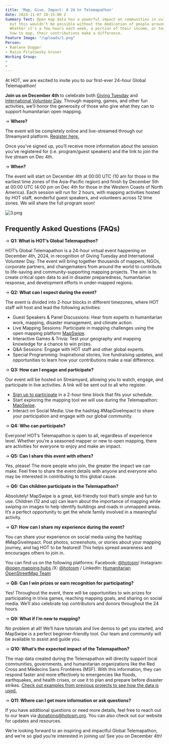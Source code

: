 ```yaml
---
title: 'Map, Give, Impact: A 24 hr Telemapathon'
date: 2024-11-07 18:15:00 Z
Summary Text: Open map data has a powerful impact on communities in vulnerable regions,
  but this wouldn’t be possible without the dedication of people around the world.
  Whether it’s a few hours each week, a portion of their income, or teaching others
  how to map, their contributions make a difference.
Feature Image: "/uploads/1.png"
Person:
- Raelene Dugger
- Raiza Pilatowsky Gruner
Working Group:
- 
- 
---
```


At HOT, we are excited to invite you to our first-ever 24-hour Global Telemapathon! 

**Join us on December 4th** to celebrate both [Giving Tuesday](https://www.givingtuesday.org/) and [International Volunteer Day](https://en.wikipedia.org/wiki/International_Volunteer_Day). Through mapping, games, and other fun activities, we’ll honor the generosity of those who give what they can to support humanitarian open mapping.

→ **Where?**

The event will be completely online and live-streamed through our Streamyard platform. [Register here.](https://hotosm.us9.list-manage.com/subscribe?u=5191e27b207136970f2a9ec1b&id=c438e104e3) 

Once you’ve signed up, you’ll receive more information about the session you’ve registered for (i.e. program/guest speakers) and the link to join the live stream on Dec 4th. 

→ **When?**

The event will start on December 4th at 00:00 UTC (10 am for those in the earliest time zones of the Asia-Pacific region) and finish by December 5th at 00:00 UTC (4:00 pm on Dec 4th for those in the Western Coasts of North America). Each session will run for 2 hours, with mapping activities hosted by HOT staff, wonderful guest speakers, and volunteers across 12 time zones. We will share the full program soon!

![3.png](/uploads/3.png)

## Frequently Asked Questions (FAQs)

→ **Q1: What is HOT’s Global Telemapathon?**

HOT’s Global Telemapathon is a 24-hour virtual event happening on December 4th, 2024, in recognition of Giving Tuesday and International Volunteer Day. The event will bring together thousands of mappers, NGOs, corporate partners, and changemakers from around the world to contribute to life-saving and community-supporting mapping projects. The aim is to create critical open data to aid in disaster preparedness, humanitarian response, and development efforts in under-mapped regions.

→ **Q2: What can I expect during the event?**

The event is divided into 2-hour blocks in different timezones, where HOT staff will host and lead the following activities:
* Guest Speakers & Panel Discussions: Hear from experts in humanitarian work, mapping, disaster management, and climate action.
* Live Mapping Sessions: Participate in mapping challenges using the open mapping platform [MapSwipe](https://mapswipe.org/en/).
* Interactive Games & Trivia: Test your geography and mapping knowledge for a chance to win prizes.
* Q&A Sessions: Engage with HOT staff and other global experts.
* Special Programming: Inspirational stories, live fundraising updates, and opportunities to learn how your contributions make a real difference.

→ **Q3: How can I engage and participate?**

Our event will be hosted on Streamyard, allowing you to watch, engage, and participate in live activities. A link will be sent out to all who register.
* [Sign up to participate](https://hotosm.us9.list-manage.com/subscribe?u=5191e27b207136970f2a9ec1b&id=c438e104e3) in a 2-hour time block that fits your schedule.
* Start exploring the mapping tool we will use during the Telemapathon: [MapSwipe](https://mapswipe.org/en/).
* Interact on Social Media: Use the hashtag #MapGiveImpact to share your participation and engage with our global community.

→ **Q4: Who can participate?**

Everyone! HOT’s Telemapathon is open to all, regardless of experience level. Whether you’re a seasoned mapper or new to open mapping, there are activities for everyone to enjoy and make an impact.

→ **Q5: Can I share this event with others?**

Yes, please! The more people who join, the greater the impact we can make. Feel free to share the event details with anyone and everyone who may be interested in contributing to this global cause.

→ **Q6: Can children participate in the Telemapathon?**

Absolutely! MapSwipe is a great, kid-friendly tool that’s simple and fun to use. Children (12 and up) can learn about the importance of mapping while swiping on images to help identify buildings and roads in unmapped areas. It’s a perfect opportunity to get the whole family involved in a meaningful activity.

→ **Q7: How can I share my experience during the event?**

You can share your experience on social media using the hashtag #MapGiveImpact. Post photos, screenshots, or stories about your mapping journey, and tag HOT to be featured! This helps spread awareness and encourages others to join in.

You can find us on the following platforms:
Facebook: [@hotosm](https://www.facebook.com/hotosm)/ Instagram: [@open.mapping.hubs](https://www.instagram.com/open.mapping.hubs/) /X: [@hotosm](https://x.com/hotosm) / LinkedIn: [Humanitarian OpenStreetMap Team](https://www.linkedin.com/company/humanitarian-openstreetmap-team/)

→ **Q8: Can I win prizes or earn recognition for participating?**

Yes! Throughout the event, there will be opportunities to win prizes for participating in trivia games, reaching mapping goals, and sharing on social media. We’ll also celebrate top contributors and donors throughout the 24 hours.

→ **Q9: What if I’m new to mapping?**

No problem at all! We’ll have tutorials and live demos to get you started, and MapSwipe is a perfect beginner-friendly tool. Our team and community will be available to assist and guide you.

→ **Q10: What’s the expected impact of the Telemapathon?**

The map data created during the Telemapathon will directly support local communities, governments, and humanitarian organizations like the Red Cross and Médecins Sans Frontières (MSF). With this information, they can respond faster and more effectively to emergencies like floods, earthquakes, and health crises, or use it to plan and prepare before disaster strikes. [Check out examples from previous projects to see how the data is used.](https://mapswipe.org/en/data/)

→ **Q11: Where can I get more information or ask questions?**

If you have additional questions or need more details, feel free to reach out to our team via [donations@hotosm.org](donations@hotosm.org). You can also check out our website for updates and resources.

We’re looking forward to an inspiring and impactful Global Telemapathon, and we’re so glad you’re interested in joining us! See you on December 4th!

